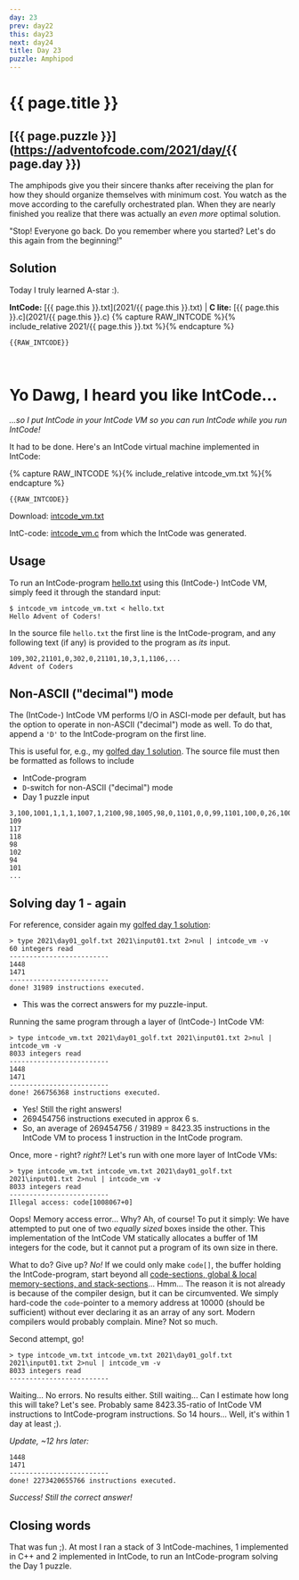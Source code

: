 ```yaml
---
day: 23
prev: day22
this: day23
next: day24
title: Day 23
puzzle: Amphipod
---
```

# {{ page.title }}

## [{{ page.puzzle }}](https://adventofcode.com/2021/day/{{ page.day }})

The amphipods give you their sincere thanks after receiving the plan for how they should organize themselves with minimum cost. You watch as the move according to the carefully orchestrated plan. When they are nearly finished you realize that there was actually an *even more* optimal solution.

"Stop! Everyone go back. Do you remember where you started? Let's do this again from the beginning!"

## Solution

Today I truly learned A-star :).

**IntCode:** [{{ page.this }}.txt](2021/{{ page.this }}.txt) &#124; **C lite:** [{{ page.this }}.c](2021/{{ page.this }}.c)
{% capture RAW_INTCODE %}{% include_relative 2021/{{ page.this }}.txt %}{% endcapture %}

```
{{RAW_INTCODE}}
```

&nbsp;

# Yo Dawg, I heard you like IntCode...

*...so I put IntCode in your IntCode VM so you can run IntCode while you run IntCode!*

It had to be done. Here's an IntCode virtual machine implemented in IntCode:

{% capture RAW_INTCODE %}{% include_relative intcode_vm.txt %}{% endcapture %}

```
{{RAW_INTCODE}}
```
Download: [intcode_vm.txt](intcode_vm.txt)

IntC-code: [intcode_vm.c](https://github.com/relativisticturtle/intcode-adventure-2021/blob/main/intcode_vm.c) from which the IntCode was generated.

## Usage

To run an IntCode-program [hello.txt](hello.txt) using this (IntCode-) IntCode VM, simply feed it through the standard input:

```
$ intcode_vm intcode_vm.txt < hello.txt
Hello Advent of Coders!
```

In the source file `hello.txt` the first line is the IntCode-program, and any following text (if any) is provided to the program as *its* input.

```
109,302,21101,0,302,0,21101,10,3,1,1106,...
Advent of Coders
```

## Non-ASCII ("decimal") mode
The (IntCode-) IntCode VM performs I/O in ASCI-mode per default, but has the option to operate in non-ASCII ("decimal") mode as well. To do that, append a `'D'` to the IntCode-program on the first line.

This is useful for, e.g., my [golfed day 1 solution](2021/day01_golf.txt). The source file must then be formatted as follows to include

- IntCode-program
- `D`-switch for non-ASCII ("decimal") mode
- Day 1 puzzle input

```
3,100,1001,1,1,1,1007,1,2100,98,1005,98,0,1101,0,0,99,1101,100,0,26,1001,26,1,27,7,0,0,98,1,99,98,99,1001,26,1,26,1007,27,2099,98,1005,98,21,4,99,107,1,23,98,1005,98,45,1101,3,0,23,1105,1,13,D
109
117
118
98
102
94
101
...
```

## Solving day 1 - again
For reference, consider again my [golfed day 1 solution](2021/day01_golf.txt):

```
> type 2021\day01_golf.txt 2021\input01.txt 2>nul | intcode_vm -v                
60 integers read
-------------------------
1448
1471
-------------------------
done! 31989 instructions executed.
```

- This was the correct answers for my puzzle-input.

Running the same program through a layer of (IntCode-) IntCode VM:

```
> type intcode_vm.txt 2021\day01_golf.txt 2021\input01.txt 2>nul | intcode_vm -v
8033 integers read
-------------------------
1448
1471
-------------------------
done! 266756368 instructions executed.
```

- Yes! Still the right answers!
- 269454756 instructions executed in approx 6 s.
- So, an average of 269454756 / 31989 = 8423.35 instructions in the IntCode VM to process 1 instruction in the IntCode program.


Once, more - right? *right?!* Let's run with one more layer of IntCode VMs:

```
> type intcode_vm.txt intcode_vm.txt 2021\day01_golf.txt 2021\input01.txt 2>nul | intcode_vm -v
8033 integers read
-------------------------
Illegal access: code[1008067+0]
```

Oops! Memory access error... Why? Ah, of course! To put it simply: We have attempted to put one of two *equally sized* boxes inside the other. This implementation of the IntCode VM statically allocates a buffer of 1M integers for the code, but it cannot put a program of its own size in there.

What to do? Give up? *No!* If we could only make `code[]`, the buffer holding the IntCode-program, start beyond all [code-sections, global & local memory-sections, and stack-sections](day11.md)... Hmm... The reason it is not already is because of the compiler design, but it can be circumvented. We simply hard-code the `code`-pointer to a memory address at 10000 (should be sufficient) without ever declaring it as an array of any sort. Modern compilers would probably complain. Mine? Not so much.

Second attempt, go!

```
> type intcode_vm.txt intcode_vm.txt 2021\day01_golf.txt 2021\input01.txt 2>nul | intcode_vm -v
8033 integers read
-------------------------
```

Waiting... No errors. No results either. Still waiting... Can I estimate how long this will take? Let's see. Probably same 8423.35-ratio of IntCode VM instructions to IntCode-program instructions. So 14 hours... Well, it's within 1 day at least ;).

*Update, ~12 hrs later:*

```
1448
1471
-------------------------
done! 2273420655766 instructions executed.
```

*Success! Still the correct answer!*

## Closing words
That was fun ;). At most I ran a stack of 3 IntCode-machines, 1 implemented in C++ and 2 implemented in IntCode, to run an IntCode-program solving the Day 1 puzzle.